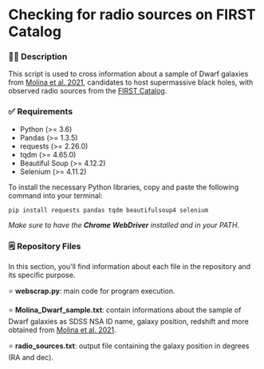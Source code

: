 # Checking for radio sources on FIRST Catalog


### ✍🏻 Description

This script is used to cross information about a sample of Dwarf galaxies from [Molina et al. 2021](https://iopscience.iop.org/article/10.3847/1538-4357/ac1ffa), candidates to host supermassive black holes, with observed radio sources from the [FIRST Catalog](https://sundog.stsci.edu/first/catalogs.html). 



### ✅ Requirements


* Python (>= 3.6)
* Pandas (>= 1.3.5)
* requests (>= 2.26.0)
* tqdm (>= 4.65.0)
* Beautiful Soup (>= 4.12.2)
* Selenium (>= 4.11.2)


To install the necessary Python libraries, copy and paste the following command into your terminal:

`pip install requests pandas tqdm beautifulsoup4 selenium  ` 

*Make sure to have the **Chrome WebDriver** installed and in your PATH.*

### 🗒️ Repository Files

In this section, you'll find information about each file in the repository and its specific purpose.

⭐ **webscrap.py**: main code for program execution.

⭐ **Molina_Dwarf_sample.txt**: contain informations about the sample of Dwarf galaxies as SDSS NSA ID name, galaxy position, redshift and more obtained from [Molina et al. 2021](https://iopscience.iop.org/article/10.3847/1538-4357/ac1ffa).

⭐ **radio_sources.txt**: output file containing the galaxy position in degrees (RA and dec).








